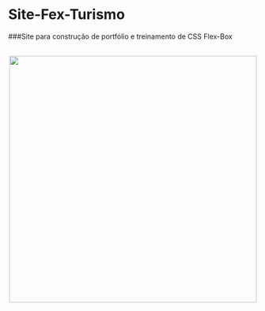 # Site-Fex-Turismo

###Site para construção de portfólio e treinamento de CSS Flex-Box

<br>

<div align="center">
<img width="500px" src="">
</div>
